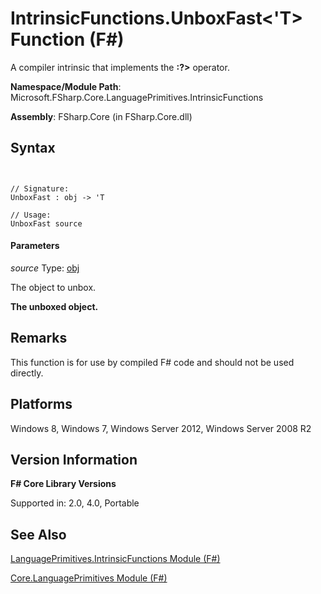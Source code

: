 # IntrinsicFunctions.UnboxFast<'T> Function (F#)

A compiler intrinsic that implements the **:?&gt;** operator.

**Namespace/Module Path**: Microsoft.FSharp.Core.LanguagePrimitives.IntrinsicFunctions

**Assembly**: FSharp.Core (in FSharp.Core.dll)


## Syntax


```


// Signature:
UnboxFast : obj -> 'T

// Usage:
UnboxFast source

```



#### Parameters
*source*
Type: [obj](http://msdn.microsoft.com/en-us/library/dcf2430f-702b-40e5-a0a1-97518bf137f7)


The object to unbox.



**The unboxed object.**
## Remarks
This function is for use by compiled F# code and should not be used directly.


## Platforms
Windows 8, Windows 7, Windows Server 2012, Windows Server 2008 R2


## Version Information
**F# Core Library Versions**

Supported in: 2.0, 4.0, Portable




## See Also
[LanguagePrimitives.IntrinsicFunctions Module &#40;F&#35;&#41;](LanguagePrimitives.IntrinsicFunctions+Module+%28FSharp%29.md)

[Core.LanguagePrimitives Module &#40;F&#35;&#41;](Core.LanguagePrimitives+Module+%28FSharp%29.md)

